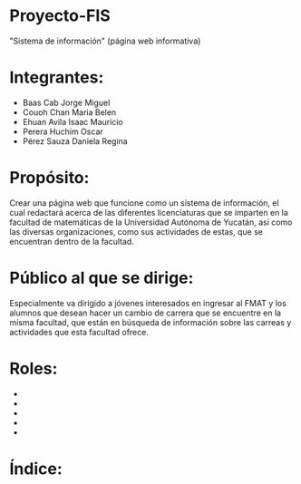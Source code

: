 # Proyecto-FIS
"Sistema de información" (página web informativa) 


# Integrantes:
  - Baas Cab Jorge Miguel
  - Couoh Chan Maria Belen 
  - Ehuan Avila Isaac Mauricio
  - Perera Huchim Oscar
  - Pérez Sauza Daniela Regina
  
# Propósito:
Crear una página web que funcione como un sistema de información, el cual redactará acerca de las diferentes licenciaturas que se imparten en la facultad de matemáticas de la Universidad Autónoma de Yucatán, así como las diversas organizaciones, como sus actividades de estas, que se encuentran dentro de la facultad.

# Público al que se dirige:
Especialmente va dirigido a jóvenes interesados en ingresar al FMAT y los alumnos que desean hacer un cambio de carrera que se encuentre en la misma facultad, que están en búsqueda de información sobre las carreas y actividades que esta facultad ofrece.

# Roles:
  - 
  -
  -
  -
  -

# Índice:
